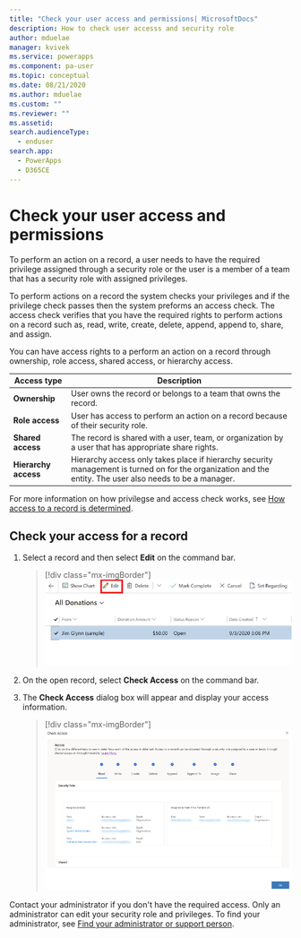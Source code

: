 ```yaml
---
title: "Check your user access and permissions| MicrosoftDocs"
description: How to check user accesss and security role
author: mduelae
manager: kvivek
ms.service: powerapps
ms.component: pa-user
ms.topic: conceptual
ms.date: 08/21/2020
ms.author: mduelae
ms.custom: ""
ms.reviewer: ""
ms.assetid: 
search.audienceType: 
  - enduser
search.app: 
  - PowerApps
  - D365CE
---
```


# Check your user access and permissions

To perform an action on a record, a user needs to have the required privilege assigned through a security role or the user is a member of a team that has a security role with assigned privileges.

To perform actions on a record the system checks your privileges and if the privilege check passes then the system preforms an access check. The access check verifies that you have the required rights to perform actions on a record such as, read, write, create, delete, append, append to, share, and assign.

You can have access rights to a perform an action on a record through ownership, role access, shared access, or hierarchy access.

|Access type|Description|  
|---------------|-----------------|  
|**Ownership**| User owns the record or belongs to a team that owns the record.|  
|**Role access**|User has access to perform an action on a record because of their security role.|  
|**Shared access**| The record is shared with a user, team, or organization by a user that has appropriate share rights.|  
|**Hierarchy access**|Hierarchy access only takes place if hierarchy security management is turned on for the organization and the entity. The user also needs to be a manager.

For more information on how privilegse and access check works, see [How access to a record is determined](https://review.docs.microsoft.com/en-us/power-platform/admin/how-record-access-determined?branch=JimHoltzWorkBranch2).

## Check your access for a record


1. Select a record and then select **Edit** on the command bar.

    > [!div class="mx-imgBorder"]
    > ![Select a record to edit it](media/edit_record.png "Select a record to edit it")
  
2. On the open record, select **Check Access** on the command bar.
3. The **Check Access** dialog box will appear and display your access information.


    > [!div class="mx-imgBorder"]
    > ![Acess checker showing your accesss leve](media/check_access_page.png "Acess checker showing your accesss level")
    
Contact your administrator if you don't have the required access. Only an administrator can edit your security role and privileges. To find your administrator, see [Find your administrator or support person](https://docs.microsoft.com/powerapps/user/find-admin).




    
  
  
